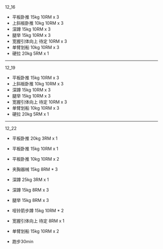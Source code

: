 12_16

* 平板卧推
15kg 10RM x 3
* 上斜板卧推
10kg 10RM x 3
* 深蹲
15kg 10RM x 3
* 腿举
15kg 10RM x 3
* 宽握引体向上
待定  10RM x 3
* 单臂划船
10kg 10RM x 3
* 硬拉
20kg 5RM x 1
----
12_19

* 平板卧推
15kg 10RM x 3
* 上斜板卧推
10kg 10RM x 3
* 深蹲
15kg 10RM x 3
* 腿举
15kg 10RM x 3
* 宽握引体向上
待定  10RM x 3
* 单臂划船
10kg 10RM x 3
* 硬拉
20kg 5RM x 1  
-----------
12_22

* 平板卧推
20kg 3RM x 1
* 平板卧推
15kg 10RM x 1
* 平板卧推
10kg 10RM x 2
* 夹胸器械
15kg 8RM * 3

* 深蹲 
25kg 3RM x 1
* 深蹲 
15kg 8RM x 3
* 腿举
15kg 8RM x 3
* 哑铃箭步蹲
15kg 10RM * 2

* 宽握引体向上
待定  8RM x 1
* 单臂划船
15kg 10RM x 2

 * 跑步30min
